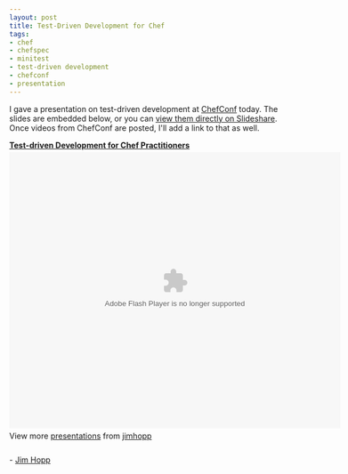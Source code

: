 ```yaml
---
layout: post
title: Test-Driven Development for Chef
tags:
- chef
- chefspec
- minitest
- test-driven development
- chefconf
- presentation
---
```



I gave a presentation on test-driven development at [ChefConf](http://chefconf.opscode.com/) today. The slides are embedded below, or you can [view them directly on Slideshare](http://www.slideshare.net/jimhopp/testdriven-development-for-chef-practitioners). Once videos from ChefConf are posted, I'll add a link to that as well.


<div style="width:595px" id="__ss_12964578"><strong style="display:block;margin:12px 0 4px"><a href="http://www.slideshare.net/jimhopp/testdriven-development-for-chef-practitioners" title="Test-driven Development for Chef Practitioners" target="_blank">Test-driven Development for Chef Practitioners</a></strong><object id="__sse12964578" width="595" height="497"><param name="movie" value="http://static.slidesharecdn.com/swf/ssplayer2.swf?doc=chef-conf-preso2-120516230059-phpapp02&amp;rel=0&amp;stripped_title=testdriven-development-for-chef-practitioners&amp;userName=jimhopp" /><param name="allowFullScreen" value="true"/><param name="allowScriptAccess" value="always"/><param name="wmode" value="transparent"/><embed name="__sse12964578" src="http://static.slidesharecdn.com/swf/ssplayer2.swf?doc=chef-conf-preso2-120516230059-phpapp02&amp;rel=0&amp;stripped_title=testdriven-development-for-chef-practitioners&amp;userName=jimhopp" type="application/x-shockwave-flash" allowscriptaccess="always" allowfullscreen="true" wmode="transparent" width="595" height="497"></embed></object><div style="padding:5px 0 12px">View more <a href="http://www.slideshare.net/" target="_blank">presentations</a> from <a href="http://www.slideshare.net/jimhopp" target="_blank">jimhopp</a></div></div>


\- [Jim Hopp](https://github.com/jimhopp/)
